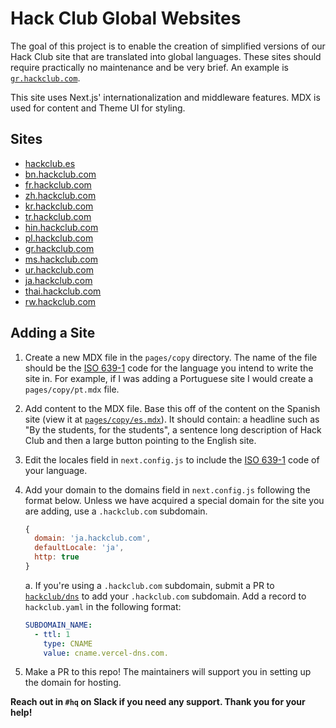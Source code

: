 # Hack Club Global Websites

The goal of this project is to enable the creation of simplified versions of our Hack Club site that are translated into global languages. These sites should require practically no maintenance and be very brief. An example is [`gr.hackclub.com`](https://gr.hackclub.com).

This site uses Next.js' internationalization and middleware features. MDX is used for content and Theme UI for styling.

## Sites

- [hackclub.es](https://hackclub.es)
- [bn.hackclub.com](https://bn.hackclub.com)
- [fr.hackclub.com](https://fr.hackclub.com)
- [zh.hackclub.com](https://zh.hackclub.com)
- [kr.hackclub.com](https://kr.hackclub.com)
- [tr.hackclub.com](https://tr.hackclub.com)
- [hin.hackclub.com](https://hin.hackclub.com)
- [pl.hackclub.com](https://pl.hackclub.com)
- [gr.hackclub.com](https://gr.hackclub.com)
- [ms.hackclub.com](https://ms.hackclub.com)
- [ur.hackclub.com](https://ur.hackclub.com)
- [ja.hackclub.com](https://ja.hackclub.com)
- [thai.hackclub.com](https://thai.hackclub.com)
- [rw.hackclub.com](https://rw.hackclub.com)

## Adding a Site

1. Create a new MDX file in the `pages/copy` directory. The name of the file should be the [ISO 639-1](https://en.wikipedia.org/wiki/ISO_639-1) code for the language you intend to write the site in. For example, if I was adding a Portuguese site I would create a `pages/copy/pt.mdx` file.

2. Add content to the MDX file. Base this off of the content on the Spanish site (view it at [`pages/copy/es.mdx`](/pages/copy/es.mdx)). It should contain: a headline such as "By the students, for the students", a sentence long description of Hack Club and then a large button pointing to the English site.

3. Edit the locales field in `next.config.js` to include the [ISO 639-1](https://en.wikipedia.org/wiki/ISO_639-1) code of your language.

4. Add your domain to the domains field in `next.config.js` following the format below. Unless we have acquired a special domain for the site you are adding, use a `.hackclub.com` subdomain.
    ```javascript
    {
      domain: 'ja.hackclub.com',
      defaultLocale: 'ja',
      http: true
    }
    ```

    a. If you're using a `.hackclub.com` subdomain, submit a PR to [`hackclub/dns`](https://github.com/hackclub/dns) to add your `.hackclub.com` subdomain. Add a record to `hackclub.yaml` in the following format:
    
    ```yaml
    SUBDOMAIN_NAME:
      - ttl: 1
        type: CNAME
        value: cname.vercel-dns.com.
    ```

6. Make a PR to this repo! The maintainers will support you in setting up the domain for hosting.

**Reach out in `#hq` on Slack if you need any support. Thank you for your help!**

